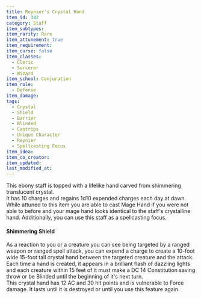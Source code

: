 ```yaml
---
title: Reynier's Crystal Hand
item_id: 342
category: Staff
item_subtypes: 
item_rarity: Rare
item_attunement: true
item_requirement: 
item_curse: false
item_classes: 
  - Cleric
  - Sorcerer
  - Wizard
item_school: Conjuration
item_role: 
  - Defense
item_damage: 
tags:
  - Crystal
  - Shield
  - Barrier
  - Blinded
  - Cantrips
  - Unique Character
  - Reynier
  - Spellcasting Focus
item_idea: 
item_co_creator: 
item_updated: 
last_modified_at: 
---
```


This ebony staff is topped with a lifelike hand carved from shimmering translucent crystal.  
It has 10 charges and regains 1d10 expended charges each day at dawn. While attuned to this item you are able to cast <magic-spell>Mage Hand</magic-spell> if you were not able to before and your mage hand looks identical to the staff's crystalline hand. Additionally, you can use this staff as a spellcasting focus.

#### Shimmering Shield
As a reaction to you or a creature you can see being targeted by a ranged weapon or ranged spell attack, you can expend a charge to create a 10-foot wide 15-foot tall crystal hand between the targeted creature and the attack. Each time a hand is created, it appears in a brilliant flash of dazzling lights and each creature within 15 feet of it must make a DC 14 Constitution saving throw or be Blinded until the beginning of it's next turn.  
This crystal hand has 12 AC and 30 hit points and is vulnerable to Force damage. It lasts until it is destroyed or until you use this feature again. 
